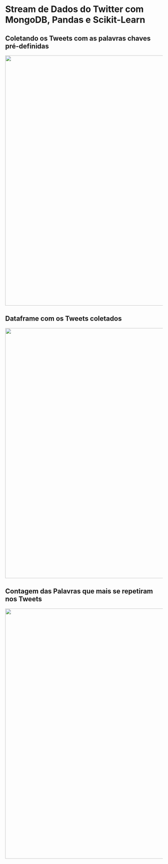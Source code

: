 # Stream de Dados do Twitter com MongoDB, Pandas e Scikit-Learn

## Coletando os Tweets com as palavras chaves pré-definidas
<center><img src="https://user-images.githubusercontent.com/61481422/104054175-5d45d280-51cb-11eb-81f7-f7a0e7b56379.jpg" alt="" width="800"></center>


## Dataframe com os Tweets coletados
<center><img src="https://user-images.githubusercontent.com/61481422/104054339-ad249980-51cb-11eb-8915-67a4dcc987d4.jpg" alt="" width="800"></center>


## Contagem das Palavras que mais se repetiram nos Tweets
<center><img src="https://user-images.githubusercontent.com/61481422/104054388-c3325a00-51cb-11eb-9c1d-66512047de00.jpg" alt="" width="800"></center>